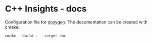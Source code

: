 # C++ Insights - docs

Configuration file for [doxygen](http://doxygen.org). The documentation can be created with cmake:

```
cmake --build . --target doc
```

